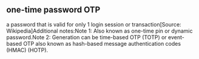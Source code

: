 ## one-time password  OTP

a password that is valid for only 1 login session or transaction[Source: Wikipedia]Additional notes:Note 1: Also known as one-time pin or dynamic password.Note 2: Generation can be time-based OTP (TOTP) or event-based OTP also known as hash-based message authentication codes (HMAC) (HOTP).

